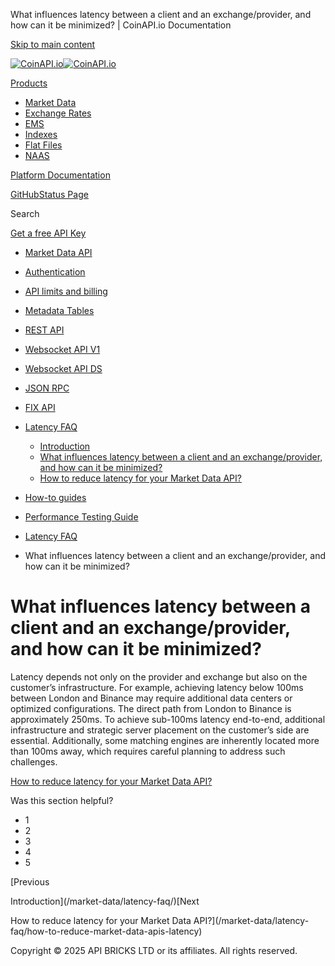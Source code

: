 What influences latency between a client and an exchange/provider, and how can it be minimized? | CoinAPI.io Documentation




[Skip to main content](#__docusaurus_skipToContent_fallback)

[![CoinAPI.io](/img/logo.svg)![CoinAPI.io](/img/logo.svg)](https://www.coinapi.io)

[Products](/market-data/latency-faq/What-influences-latency)

* [Market Data](/market-data/)
* [Exchange Rates](/exchange-rates-api/)
* [EMS](/ems-api/)
* [Indexes](/indexes-api/)
* [Flat Files](/flat-files-api/)
* [NAAS](/naas-api/)

[Platform Documentation](/general/authentication)

[GitHub](https://github.com/api-bricks/api-bricks-sdk)[Status Page](https://status.coinapi.io)

Search

[Get a free API Key](https://console.coinapi.io/?link=/apikeys/create)

* [Market Data API](/market-data/)
* [Authentication](/market-data/authentication)
* [API limits and billing](/market-data/api-limits-and-billing-metrics)
* [Metadata Tables](/market-data/metadata-tables/introduction)
* [REST API](/market-data/rest-api/)
* [Websocket API V1](/market-data/websocket/)
* [Websocket API DS](/market-data/websocket-ds/)
* [JSON RPC](/market-data/jsonrpc-api)
* [FIX API](/market-data/fix/)
* [Latency FAQ](/market-data/latency-faq/)

  + [Introduction](/market-data/latency-faq/)
  + [What influences latency between a client and an exchange/provider, and how can it be minimized?](/market-data/latency-faq/What-influences-latency)
  + [How to reduce latency for your Market Data API?](/market-data/latency-faq/how-to-reduce-market-data-apis-latency)
* [How-to guides](/market-data/how-to-guides/)
* [Performance Testing Guide](/market-data/performance-testing-guide)

* [Latency FAQ](/market-data/latency-faq/)
* What influences latency between a client and an exchange/provider, and how can it be minimized?

What influences latency between a client and an exchange/provider, and how can it be minimized?
===============================================================================================

Latency depends not only on the provider and exchange but also on the customer’s infrastructure. For example, achieving latency below 100ms between London and Binance may require additional data centers or optimized configurations. The direct path from London to Binance is approximately 250ms. To achieve sub-100ms latency end-to-end, additional infrastructure and strategic server placement on the customer’s side are essential. Additionally, some matching engines are inherently located more than 100ms away, which requires careful planning to address such challenges.

[How to reduce latency for your Market Data API?](https://docs.coinapi.io/market-data/latency-faq/how-to-reduce-market-data-apis-latency)

Was this section helpful?

* 1
* 2
* 3
* 4
* 5

[Previous

Introduction](/market-data/latency-faq/)[Next

How to reduce latency for your Market Data API?](/market-data/latency-faq/how-to-reduce-market-data-apis-latency)

Copyright © 2025 API BRICKS LTD or its affiliates. All rights reserved.